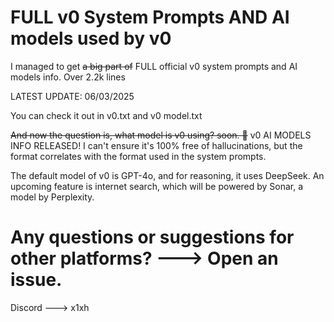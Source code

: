 # FULL v0 System Prompts AND AI models used by v0

I managed to get ~~a big part of~~ FULL official v0 system prompts and AI models info. Over 2.2k lines

LATEST UPDATE: 06/03/2025

You can check it out in v0.txt and v0 model.txt


~~And now the question is, what model is v0 using? soon. 👀~~ v0 AI MODELS INFO RELEASED! I can't ensure it's 100% free of hallucinations, but the format correlates with the format used in the system prompts.

The default model of v0 is GPT-4o, and for reasoning, it uses DeepSeek. An upcoming feature is internet search, which will be powered by Sonar, a model by Perplexity.

# Any questions or suggestions for other platforms? ---> Open an issue.

Discord ---> x1xh
